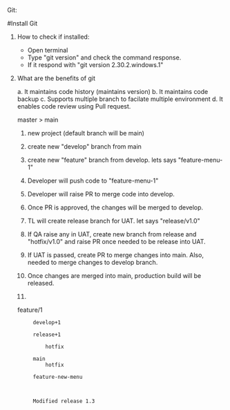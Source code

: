 Git:

#Install Git
1. How to check if installed:
	
	- Open terminal
	- Type "git version" and check the command response.
	- If it respond with "git version 2.30.2.windows.1"

2. What are the benefits of git	
	
	a. It maintains code history (maintains version)
	b. It maintains code backup
	c. Supports multiple branch to facilate multiple environment
	d. It enables code review using Pull request.
	
	
	master > main
	
	1. new project (default branch will be main)
	2. create new "develop" branch from main
	3. create new "feature" branch from develop. lets says "feature-menu-1"
	4. Developer will push code to "feature-menu-1"
	5. Developer will raise PR to merge code into develop.
	6. Once PR is approved, the changes will be merged to develop.
	7. TL will create release branch for UAT. let says "release/v1.0"
	8. If QA raise any in UAT, create new branch from release and "hotfix/v1.0" and raise PR once needed to be release into UAT.
	9. If UAT is passed, create PR to merge changes into main. Also, needed to merge changes to develop branch. 
	10. Once changes are merged into main, production build will be released.
	
	
	11. 
	
	feature/1
	
	
	
			
			develop+1
			
			release+1
					
				hotfix
			
			main	
                hotfix			
			
			feature-new-menu
			
			
			
			Modified release 1.3
